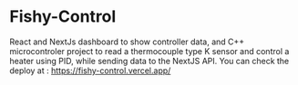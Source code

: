 # Fishy-Control
React and NextJs dashboard to show controller data, and C++ microcontroler project to read a thermocouple type K sensor and control a heater using PID, while sending data to the NextJS API.
You can check the deploy at : https://fishy-control.vercel.app/
